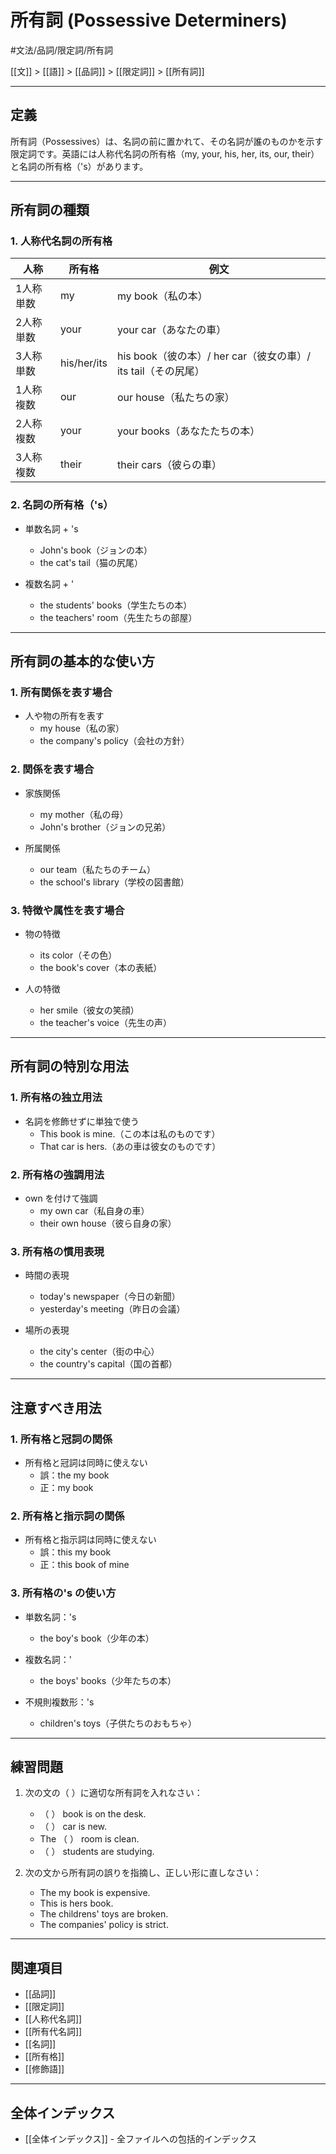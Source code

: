 # 所有詞 (Possessive Determiners)

#文法/品詞/限定詞/所有詞

[[文]] > [[語]] > [[品詞]] > [[限定詞]] > [[所有詞]]

---

## 定義
所有詞（Possessives）は、名詞の前に置かれて、その名詞が誰のものかを示す限定詞です。英語には人称代名詞の所有格（my, your, his, her, its, our, their）と名詞の所有格（'s）があります。

---

## 所有詞の種類

### 1. 人称代名詞の所有格
| 人称 | 所有格 | 例文 |
|------|--------|------|
| 1人称単数 | my | my book（私の本） |
| 2人称単数 | your | your car（あなたの車） |
| 3人称単数 | his/her/its | his book（彼の本）/ her car（彼女の車）/ its tail（その尻尾） |
| 1人称複数 | our | our house（私たちの家） |
| 2人称複数 | your | your books（あなたたちの本） |
| 3人称複数 | their | their cars（彼らの車） |

### 2. 名詞の所有格（'s）
- 単数名詞 + 's
  - John's book（ジョンの本）
  - the cat's tail（猫の尻尾）

- 複数名詞 + '
  - the students' books（学生たちの本）
  - the teachers' room（先生たちの部屋）

---

## 所有詞の基本的な使い方

### 1. 所有関係を表す場合
- 人や物の所有を表す
  - my house（私の家）
  - the company's policy（会社の方針）

### 2. 関係を表す場合
- 家族関係
  - my mother（私の母）
  - John's brother（ジョンの兄弟）

- 所属関係
  - our team（私たちのチーム）
  - the school's library（学校の図書館）

### 3. 特徴や属性を表す場合
- 物の特徴
  - its color（その色）
  - the book's cover（本の表紙）

- 人の特徴
  - her smile（彼女の笑顔）
  - the teacher's voice（先生の声）

---

## 所有詞の特別な用法

### 1. 所有格の独立用法
- 名詞を修飾せずに単独で使う
  - This book is mine.（この本は私のものです）
  - That car is hers.（あの車は彼女のものです）

### 2. 所有格の強調用法
- own を付けて強調
  - my own car（私自身の車）
  - their own house（彼ら自身の家）

### 3. 所有格の慣用表現
- 時間の表現
  - today's newspaper（今日の新聞）
  - yesterday's meeting（昨日の会議）

- 場所の表現
  - the city's center（街の中心）
  - the country's capital（国の首都）

---

## 注意すべき用法

### 1. 所有格と冠詞の関係
- 所有格と冠詞は同時に使えない
  - 誤：the my book
  - 正：my book

### 2. 所有格と指示詞の関係
- 所有格と指示詞は同時に使えない
  - 誤：this my book
  - 正：this book of mine

### 3. 所有格の's の使い方
- 単数名詞：'s
  - the boy's book（少年の本）

- 複数名詞：'
  - the boys' books（少年たちの本）

- 不規則複数形：'s
  - children's toys（子供たちのおもちゃ）

---

## 練習問題
1. 次の文の（  ）に適切な所有詞を入れなさい：
   - （  ） book is on the desk.
   - （  ） car is new.
   - The （  ） room is clean.
   - （  ） students are studying.

2. 次の文から所有詞の誤りを指摘し、正しい形に直しなさい：
   - The my book is expensive.
   - This is hers book.
   - The childrens' toys are broken.
   - The companies' policy is strict.

---

## 関連項目
- [[品詞]]
- [[限定詞]]
- [[人称代名詞]]
- [[所有代名詞]]
- [[名詞]]
- [[所有格]]
- [[修飾語]]

---

## 全体インデックス
- [[全体インデックス]] - 全ファイルへの包括的インデックス 